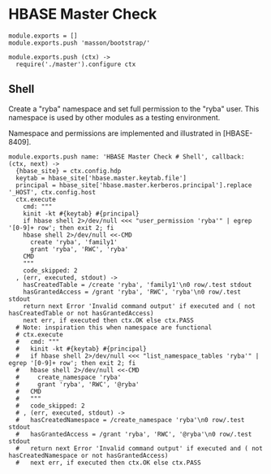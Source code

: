 
# HBASE Master Check

    module.exports = []
    module.exports.push 'masson/bootstrap/'

    module.exports.push (ctx) ->
      require('./master').configure ctx

## Shell

Create a "ryba" namespace and set full permission to the "ryba" user. This
namespace is used by other modules as a testing environment.

Namespace and permissions are implemented and illustrated in [HBASE-8409].

    module.exports.push name: 'HBASE Master Check # Shell', callback: (ctx, next) ->
      {hbase_site} = ctx.config.hdp
      keytab = hbase_site['hbase.master.keytab.file']
      principal = hbase_site['hbase.master.kerberos.principal'].replace '_HOST', ctx.config.host
      ctx.execute
        cmd: """
        kinit -kt #{keytab} #{principal}
        if hbase shell 2>/dev/null <<< "user_permission 'ryba'" | egrep '[0-9]+ row'; then exit 2; fi
        hbase shell 2>/dev/null <<-CMD
          create 'ryba', 'family1'
          grant 'ryba', 'RWC', 'ryba'
        CMD
        """
        code_skipped: 2
      , (err, executed, stdout) ->
        hasCreatedTable = /create 'ryba', 'family1'\n0 row/.test stdout
        hasGrantedAccess = /grant 'ryba', 'RWC', 'ryba'\n0 row/.test stdout
        return next Error 'Invalid command output' if executed and ( not hasCreatedTable or not hasGrantedAccess)
        next err, if executed then ctx.OK else ctx.PASS
      # Note: inspiration this when namespace are functional
      # ctx.execute
      #   cmd: """
      #   kinit -kt #{keytab} #{principal}
      #   if hbase shell 2>/dev/null <<< "list_namespace_tables 'ryba'" | egrep '[0-9]+ row'; then exit 2; fi
      #   hbase shell 2>/dev/null <<-CMD
      #     create_namespace 'ryba'
      #     grant 'ryba', 'RWC', '@ryba'
      #   CMD
      #   """
      #   code_skipped: 2
      # , (err, executed, stdout) ->
      #   hasCreatedNamespace = /create_namespace 'ryba'\n0 row/.test stdout
      #   hasGrantedAccess = /grant 'ryba', 'RWC', '@ryba'\n0 row/.test stdout
      #   return next Error 'Invalid command output' if executed and ( not hasCreatedNamespace or not hasGrantedAccess)
      #   next err, if executed then ctx.OK else ctx.PASS


